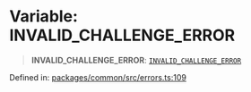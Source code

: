 # Variable: INVALID\_CHALLENGE\_ERROR

> **INVALID\_CHALLENGE\_ERROR**: [`INVALID_CHALLENGE_ERROR`](../enumerations/MethodErrorCode.md#invalid_challenge_error)

Defined in: [packages/common/src/errors.ts:109](https://github.com/dcdpr/did-btcr2-js/blob/4a717493e735221d072999f212891939f4de3f23/packages/common/src/errors.ts#L109)
